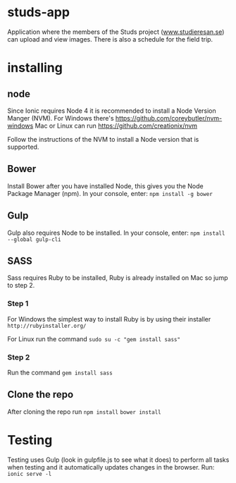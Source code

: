 # studs-app
Application where the members of the Studs project (www.studieresan.se) can upload and view images. There is also a schedule for the field trip.

# installing
## node
Since Ionic requires Node 4 it is recommended to install a Node Version Manger (NVM). For Windows there's https://github.com/coreybutler/nvm-windows
Mac or Linux can run
https://github.com/creationix/nvm

Follow the instructions of the NVM to install a Node version that is supported.

## Bower
Install Bower after you have installed Node, this gives you the Node Package Manager (npm).
In your console, enter:
    `npm install -g bower`

## Gulp
Gulp also requires Node to be installed. In your console, enter:
    `npm install --global gulp-cli`

## SASS

Sass requires Ruby to be installed, Ruby is already installed on Mac so jump to step 2.

### Step 1
For Windows the simplest way to install Ruby is by using their installer
    `http://rubyinstaller.org/`

For Linux run the command
    `sudo su -c "gem install sass"`

### Step 2
Run the command
    `gem install sass`


## Clone the repo
After cloning the repo run
    `npm install`
    `bower install`


# Testing
Testing uses Gulp (look in gulpfile.js to see what it does) to perform all tasks when testing and it automatically updates changes in the browser. Run:
    `ionic serve -l`
